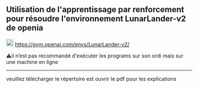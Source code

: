 ## Utilisation de l'apprentissage par renforcement pour résoudre l'environnement LunarLander-v2 de openia

<img src="https://user-images.githubusercontent.com/37497007/119462595-2b2faa00-bd41-11eb-9bd2-a4f4e5f9fbb5.png" width="20"> https://gym.openai.com/envs/LunarLander-v2/ 




⚠️il n’est pas recommandé d'exécuter les programs sur son ordi mais sur une machine en ligne
****
veuillez télécharger le répertoire est ouvrir le pdf pour les explications


